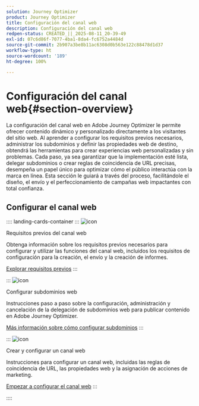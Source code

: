 ```yaml
---
solution: Journey Optimizer
product: Journey Optimizer
title: Configuración del canal web
description: Configuración del canal web
redpen-status: CREATED_||_2025-08-11_20-39-49
exl-id: 07c6d86f-7077-4ba1-8da4-fc6752a4484d
source-git-commit: 2b907a3be8b11ac6308d0b563e122c88478d1d37
workflow-type: ht
source-wordcount: '189'
ht-degree: 100%

---
```


# Configuración del canal web{#section-overview}

La configuración del canal web en Adobe Journey Optimizer le permite ofrecer contenido dinámico y personalizado directamente a los visitantes del sitio web. Al aprender a configurar los requisitos previos necesarios, administrar los subdominios y definir las propiedades web de destino, obtendrá las herramientas para crear experiencias web personalizadas y sin problemas. Cada paso, ya sea garantizar que la implementación esté lista, delegar subdominios o crear reglas de coincidencia de URL precisas, desempeña un papel único para optimizar cómo el público interactúa con la marca en línea. Esta sección le guiará a través del proceso, facilitándole el diseño, el envío y el perfeccionamiento de campañas web impactantes con total confianza.

## Configurar el canal web

:::: landing-cards-container
:::
![icon](https://cdn.experienceleague.adobe.com/icons/book.svg)

Requisitos previos del canal web

Obtenga información sobre los requisitos previos necesarios para configurar y utilizar las funciones del canal web, incluidos los requisitos de configuración para la creación, el envío y la creación de informes.

[Explorar requisitos previos](../using/web/web-prerequisites.md)
:::

:::
![icon](https://cdn.experienceleague.adobe.com/icons/gear.svg)

Configurar subdominios web

Instrucciones paso a paso sobre la configuración, administración y cancelación de la delegación de subdominios web para publicar contenido en Adobe Journey Optimizer.

[Más información sobre cómo configurar subdominios](../using/web/web-delegated-subdomains.md)
:::

:::
![icon](https://cdn.experienceleague.adobe.com/icons/circle-play.svg)

Crear y configurar un canal web

Instrucciones para configurar un canal web, incluidas las reglas de coincidencia de URL, las propiedades web y la asignación de acciones de marketing.

[Empezar a configurar el canal web](../using/web/web-configuration.md)
:::

::::

